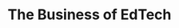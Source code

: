 ---
layout: topic
title: "The Business of EdTech"
group: broader-issues
category: the-business-of-edtech
permalink: /broader-issues/the-business-of-edtech
sidebar:
  nav: "side-nav"
---